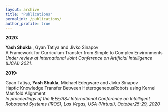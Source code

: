 ```yaml
---
layout: archive
title: "Publications"
permalink: /publications/
author_profile: true
---
```



<b> 2020: </b>


<b> Yash Shukla </b>, Gyan Tatiya and Jivko Sinapov <br>
A Framework for Curriculum Transfer from Simple to Complex Environments <br>
<i> Under review at International Joint Conference on Artificial Intelligence (IJCAI) 2021. </i>


<b> 2019: </b>


Gyan Tatiya, <b>Yash Shukla</b>, Michael Edegware and Jivko Sinapov <br>
Haptic Knowledge Transfer Between HeterogeneousRobots using Kernel Manifold Alignment <br>
<i>In proceedings of the IEEE/RSJ International Conference on Intelligent Robotsand Systems (IROS), Las Vegas, USA (Virtual), October25-29, 2020
</i>
